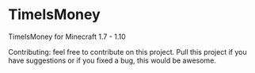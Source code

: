 # TimeIsMoney
TimeIsMoney for Minecraft 1.7 - 1.10

Contributing:
feel free to contribute on this project.
Pull this project if you have suggestions or if you fixed a bug, this would be awesome.
